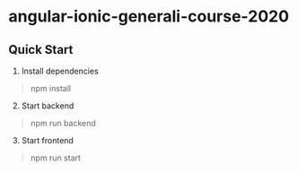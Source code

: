 # angular-ionic-generali-course-2020

## Quick Start
1. Install dependencies
  > npm install

2. Start backend
  > npm run backend

3. Start frontend
  > npm run start
